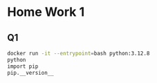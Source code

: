 # Home Work 1

## Q1 

```sh
docker run -it --entrypoint=bash python:3.12.8
python
import pip
pip.__version__
```